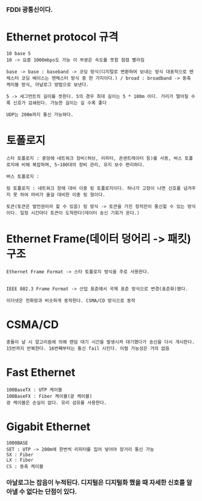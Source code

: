 ### FDDI 광통신이다.

# Ethernet protocol 규격
    10 base 5
    10 -> 요즘 1000mbps도 가능 이 부분은 속도를 뜻함 점점 빨라짐

    base -> base : baseband -> 코딩 방식(디지털로 변환하여 보내는 방식 대표적으로 맨체스터 코딩 베이스는 맨체스터 방식 중 한 가지이다.) / broad : broadband -> 동축 케이블 방식, 아날로그 방법으로 보낸다.

    5 -> 세그먼트의 길이를 뜻한다. 5의 경우 최대 길이는 5 * 100m 이다. 거리가 멀어질 수록 신호가 감쇄된다. 가능한 길이는 길 수록 좋다

    UDP는 200m까지 통신 가능하다.

# 토폴로지
    스타 토폴로지 : 중앙에 네트워크 장비(허브, 리피터, 콘센트레이터 등)를 사용, 버스 토폴로지에 비해 복잡하며, 5~100대의 장비 관리, 유지 보수 편리하다.

    버스 토폴로지 : 

    링 토폴로지 : 네트워크 장애 대비 이중 링 토폴로지이다. 하나가 고장이 나면 신호를 넘겨주지 못 하여 마비가 올걸 대비한 이중 링 형이다.

    토큰(토큰은 발언권이라 할 수 있음) 링 방식 -> 토큰을 가진 장치만이 통신할 수 있는 방식이다. 일정 시간마다 토큰이 도착한다(데이터 송신 기회가 온다.)

# Ethernet Frame(데이터 덩어리 -> 패킷) 구조
    Ethernet Frame Format -> 스타 토폴로지 방식을 주로 사용한다.
    

    IEEE 802.3 Frame Format -> 산업 표준에서 국제 표준 방식으로 변경(표준화)됐다. 

    이더넷은 전화망과 비슷하게 동작한다. CSMA/CD 방식으로 동작

# CSMA/CD
    충돌이 날 시 알고리즘에 의해 랜덤 대기 시간을 발생시켜 대기했다가 송신을 다시 개시한다.
    15번까지 반복한다. 16번째부터는 통신 fail 시킨다. 이럴 가능성은 거의 없음

# Fast Ethernet
    100BaseTX : UTP 케이블
    100BaseFX : Fiber 케이블(광 케이블)
    광 케이블은 손실이 없다. 유리 섬유를 사용한다.

# Gigabit Ethernet
    1000BASE
    SET : UTP -> 200m에 한번씩 리피터를 집어 넣어야 장거리 통신 가능
    SX : Fiber
    LX : Fiber
    CS : 동축 케이블

### 아날로그는 잡음이 누적된다. 디지털은 디지털화 했을 때 자세한 신호를 알아낼 수 없다는 단점이 있다.